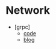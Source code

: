 # Network 
- [grpc]
  - [code](./grpc/)
  - [blog](https://www.notion.so/zmin/gRPC-with-Python-Client-Server-3f1fe66bfd5f476cb45b4cc9acad0b8f?pvs=4)
